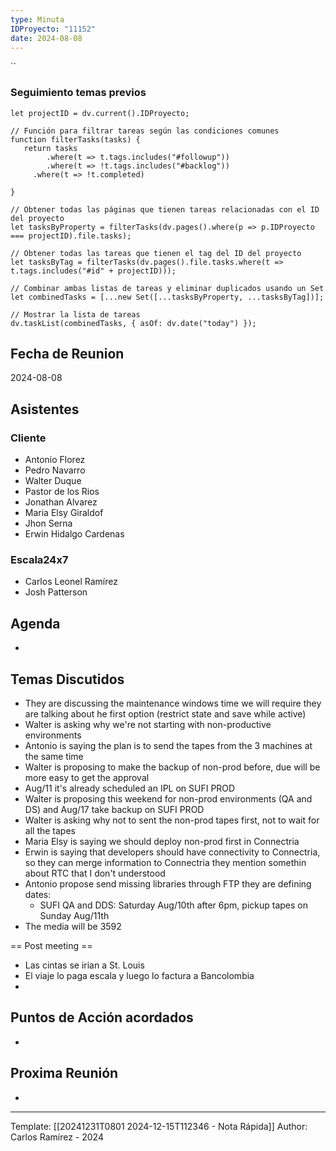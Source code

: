 ```yaml
---
type: Minuta
IDProyecto: "11152"
date: 2024-08-08
---
```


``

### Seguimiento temas previos

```dataviewjs
let projectID = dv.current().IDProyecto;

// Función para filtrar tareas según las condiciones comunes
function filterTasks(tasks) {
   return tasks
        .where(t => t.tags.includes("#followup"))
        .where(t => !t.tags.includes("#backlog"))
     .where(t => !t.completed)
        
}

// Obtener todas las páginas que tienen tareas relacionadas con el ID del proyecto
let tasksByProperty = filterTasks(dv.pages().where(p => p.IDProyecto === projectID).file.tasks);

// Obtener todas las tareas que tienen el tag del ID del proyecto
let tasksByTag = filterTasks(dv.pages().file.tasks.where(t => t.tags.includes("#id" + projectID)));

// Combinar ambas listas de tareas y eliminar duplicados usando un Set
let combinedTasks = [...new Set([...tasksByProperty, ...tasksByTag])];

// Mostrar la lista de tareas
dv.taskList(combinedTasks, { asOf: dv.date("today") });
 ```
## Fecha de Reunion
2024-08-08

## Asistentes

### Cliente
* Antonio Florez
* Pedro Navarro
* Walter Duque
* Pastor de los Rios
* Jonathan Alvarez
* Maria Elsy Giraldof
* Jhon Serna
* Erwin Hidalgo Cardenas
### Escala24x7
- Carlos Leonel Ramírez
-  Josh Patterson
## Agenda
* 
## Temas Discutidos
*  They are discussing the maintenance windows time we will require they are talking about he first option (restrict state and save while active)
* Walter is asking why we're not starting with non-productive environments
* Antonio is saying the plan is to send the tapes from the 3 machines at the same time
* Walter is proposing to make the backup of non-prod before, due will be more easy to get the approval
* Aug/11 it's already scheduled an IPL on SUFI PROD
* Walter is proposing this weekend for non-prod environments (QA and DS) and Aug/17 take backup on SUFI PROD
* Walter is asking why not to sent the non-prod tapes first,  not to wait for all the tapes
* Maria Elsy is saying we should  deploy non-prod first in Connectria
* Erwin is saying that developers should have connectivity to Connectria, so they can merge information to Connectria they mention somethin about RTC that I don't understood
* Antonio propose send missing libraries through FTP they are defining dates:
	* SUFI QA and DDS: Saturday Aug/10th after 6pm,  pickup tapes on Sunday Aug/11th
* The media will be 3592

== Post meeting ==
- Las cintas se irian a St. Louis
- El viaje lo paga escala y luego lo factura a Bancolombia
- 
## Puntos de Acción acordados
*  

## Proxima Reunión
*   

---
Template: [[20241231T0801 2024-12-15T112346 - Nota Rápida]]
Author: Carlos Ramírez - 2024
